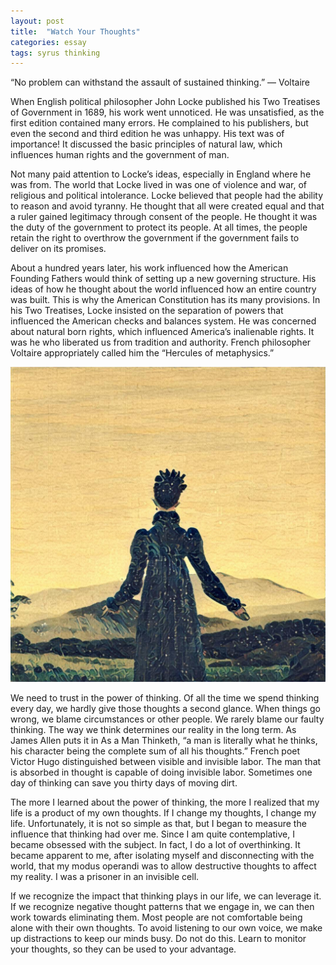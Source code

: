 ```yaml
---
layout: post
title:  "Watch Your Thoughts"
categories: essay
tags: syrus thinking
---
```


“No problem can withstand the assault of sustained thinking.”
— Voltaire

When English political philosopher John Locke published his Two Treatises of Government in 1689, his work went unnoticed. He was unsatisfied, as the first edition contained many errors. He complained to his publishers, but even the second and third edition he was unhappy. His text was of importance! It discussed the basic principles of natural law, which influences human rights and the government of man.

Not many paid attention to Locke’s ideas, especially in England where he was from. The world that Locke lived in was one of violence and war, of religious and political intolerance. Locke believed that people had the ability to reason and avoid tyranny. He thought that all were created equal and that a ruler gained legitimacy through consent of the people. He thought it was the duty of the government to protect its people. At all times, the people retain the right to overthrow the government if the government fails to deliver on its promises.

About a hundred years later, his work influenced how the American Founding Fathers would think of setting up a new governing structure. His ideas of how he thought about the world influenced how an entire country was built. This is why the American Constitution has its many provisions. In his Two Treatises, Locke insisted on the separation of powers that influenced the American checks and balances system. He was concerned about natural born rights, which influenced America’s inalienable rights. It was he who liberated us from tradition and authority. French philosopher Voltaire appropriately called him the “Hercules of metaphysics.”

<img src="/media/watch-thoughts.jpg" />


We need to trust in the power of thinking. Of all the time we spend thinking every day, we hardly give those thoughts a second glance. When things go wrong, we blame circumstances or other people. We rarely blame our faulty thinking. The way we think determines our reality in the long term. As James Allen puts it in As a Man Thinketh, “a man is literally what he thinks, his character being the complete sum of all his thoughts.” French poet Victor Hugo distinguished between visible and invisible labor. The man that is absorbed in thought is capable of doing invisible labor. Sometimes one day of thinking can save you thirty days of moving dirt.

The more I learned about the power of thinking, the more I realized that my life is a product of my own thoughts. If I change my thoughts, I change my life. Unfortunately, it is not so simple as that, but I began to measure the influence that thinking had over me. Since I am quite contemplative, I became obsessed with the subject. In fact, I do a lot of overthinking. It became apparent to me, after isolating myself and disconnecting with the world, that my modus operandi was to allow destructive thoughts to affect my reality. I was a prisoner in an invisible cell.

If we recognize the impact that thinking plays in our life, we can leverage it. If we recognize negative thought patterns that we engage in, we can then work towards eliminating them. Most people are not comfortable being alone with their own thoughts. To avoid listening to our own voice, we make up distractions to keep our minds busy. Do not do this. Learn to monitor your thoughts, so they can be used to your advantage.